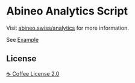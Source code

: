 # Abineo Analytics Script

Visit [abineo.swiss/analytics](https://abineo.swiss/analytics) for more information.

See [Example](./demo/README.md)

## License

[☕ Coffee License 2.0](https://coffee-license.org/v2.0)
